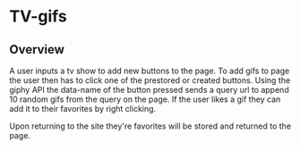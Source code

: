 # TV-gifs

## Overview

A user inputs a tv show to add new buttons to the page. To add gifs to page the user then has to click one of the prestored or created buttons. Using the giphy API the data-name of the button pressed sends a query url to append 10 random gifs from the query on the page. If the user likes a gif they can add it to their favorites by right clicking.

Upon returning to the site they're favorites will be stored and returned to the page.
